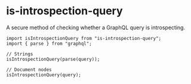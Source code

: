 # is-introspection-query

A secure method of checking whether a GraphQL query is introspecting.

```tsx
import isIntrospectionQuery from "is-introspection-query";
import { parse } from "graphql";

// Strings
isIntrospectionQuery(parse(query));

// Document nodes
isIntrospectionQuery(query);
```
